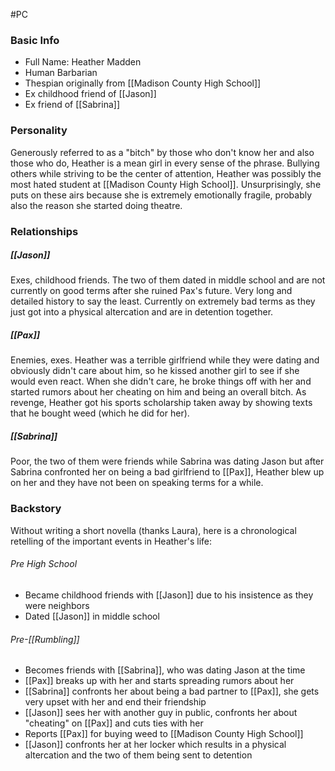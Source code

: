 #PC 

### Basic Info

- Full Name: Heather Madden
- Human Barbarian
- Thespian originally from [[Madison County High School]]
- Ex childhood friend of [[Jason]]
- Ex friend of [[Sabrina]]

### Personality

Generously referred to as a "bitch" by those who don't know her and also those who do, Heather is a mean girl in every sense of the phrase. Bullying others while striving to be the center of attention, Heather was possibly the most hated student at [[Madison County High School]]. Unsurprisingly, she puts on these airs because she is extremely emotionally fragile, probably also the reason she started doing theatre.

### Relationships

##### [[Jason]]
Exes, childhood friends. The two of them dated in middle school and are not currently on good terms after she ruined Pax's future. Very long and detailed history to say the least. Currently on extremely bad terms as they just got into a physical altercation and are in detention together.

##### [[Pax]]
Enemies, exes. Heather was a terrible girlfriend while they were dating and obviously didn't care about him, so he kissed another girl to see if she would even react. When she didn't care, he broke things off with her and started rumors about her cheating on him and being an overall bitch. As revenge, Heather got his sports scholarship taken away by showing texts that he bought weed (which he did for her). 

##### [[Sabrina]]
Poor, the two of them were friends while Sabrina was dating Jason but after Sabrina confronted her on being a bad girlfriend to [[Pax]], Heather blew up on her and they have not been on speaking terms for a while.

### Backstory

Without writing a short novella (thanks Laura), here is a chronological retelling of the important events in Heather's life:

###### Pre High School
- Became childhood friends with [[Jason]] due to his insistence as they were neighbors
- Dated [[Jason]] in middle school 
###### Pre-[[Rumbling]]
- Becomes friends with [[Sabrina]], who was dating Jason at the time
- [[Pax]] breaks up with her and starts spreading rumors about her
- [[Sabrina]] confronts her about being a bad partner to [[Pax]], she gets very upset with her and end their friendship
- [[Jason]] sees her with another guy in public, confronts her about "cheating" on [[Pax]] and cuts ties with her
- Reports [[Pax]] for buying weed to [[Madison County High School]]
- [[Jason]] confronts her at her locker which results in a physical altercation and the two of them being sent to detention